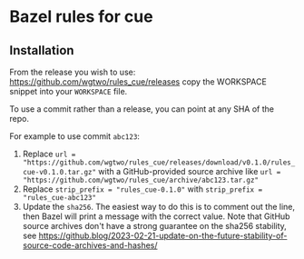 # Bazel rules for cue

## Installation

From the release you wish to use:
<https://github.com/wgtwo/rules_cue/releases>
copy the WORKSPACE snippet into your `WORKSPACE` file.

To use a commit rather than a release, you can point at any SHA of the repo.

For example to use commit `abc123`:

1. Replace `url = "https://github.com/wgtwo/rules_cue/releases/download/v0.1.0/rules_cue-v0.1.0.tar.gz"` with a GitHub-provided source archive like `url = "https://github.com/wgtwo/rules_cue/archive/abc123.tar.gz"`
1. Replace `strip_prefix = "rules_cue-0.1.0"` with `strip_prefix = "rules_cue-abc123"`
1. Update the `sha256`. The easiest way to do this is to comment out the line, then Bazel will
   print a message with the correct value. Note that GitHub source archives don't have a strong
   guarantee on the sha256 stability, see
   <https://github.blog/2023-02-21-update-on-the-future-stability-of-source-code-archives-and-hashes/>
